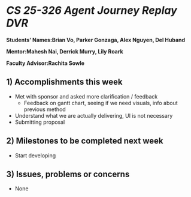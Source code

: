 # *CS 25-326 Agent Journey Replay DVR*

**Students' Names:Brian Vo, Parker Gonzaga, Alex Nguyen, Del Huband**

**Mentor:Mahesh Nai, Derrick Murry, Lily Roark**

**Faculty Advisor:Rachita Sowle**

## 1) Accomplishments this week ##
   - Met with sponsor and asked more clarification / feedback
      - Feedback on gantt chart, seeing if we need visuals, info about previous method
   - Understand what we are actually delivering, UI is not necessary
   - Submitting proposal


## 2) Milestones to be completed next week ##
   - Start developing

## 3) Issues, problems or concerns ##
   - None




